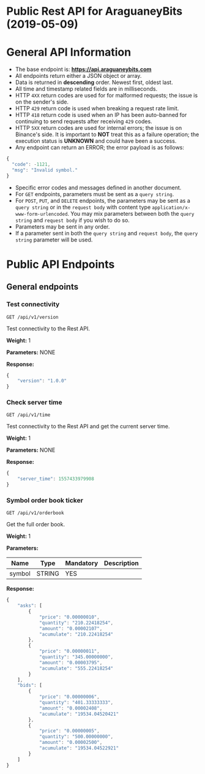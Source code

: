 # Public Rest API for AraguaneyBits (2019-05-09)
# General API Information
* The base endpoint is: **https://api.araguaneybits.com**
* All endpoints return either a JSON object or array.
* Data is returned in **descending** order. Newest first, oldest last.
* All time and timestamp related fields are in milliseconds.
* HTTP `4XX` return codes are used for for malformed requests;
  the issue is on the sender's side.
* HTTP `429` return code is used when breaking a request rate limit.
* HTTP `418` return code is used when an IP has been auto-banned for continuing to send requests after receiving `429` codes.
* HTTP `5XX` return codes are used for internal errors; the issue is on
  Binance's side.
  It is important to **NOT** treat this as a failure operation; the execution status is
  **UNKNOWN** and could have been a success.
* Any endpoint can return an ERROR; the error payload is as follows:
```javascript
{
  "code": -1121,
  "msg": "Invalid symbol."
}
```
* Specific error codes and messages defined in another document.
* For `GET` endpoints, parameters must be sent as a `query string`.
* For `POST`, `PUT`, and `DELETE` endpoints, the parameters may be sent as a
  `query string` or in the `request body` with content type
  `application/x-www-form-urlencoded`. You may mix parameters between both the
  `query string` and `request body` if you wish to do so.
* Parameters may be sent in any order.
* If a parameter sent in both the `query string` and `request body`, the
  `query string` parameter will be used.
    
# Public API Endpoints

## General endpoints
### Test connectivity
```
GET /api/v1/version
```
Test connectivity to the Rest API.

**Weight:**
1

**Parameters:**
NONE

**Response:**
```javascript
{
    "version": "1.0.0"
}
```

### Check server time
```
GET /api/v1/time
```
Test connectivity to the Rest API and get the current server time.

**Weight:**
1

**Parameters:**
NONE

**Response:**
```javascript
{
    "server_time": 1557433979908
}
```

### Symbol order book ticker
```
GET /api/v1/orderbook
```
Get the full order book.

**Weight:**
1

**Parameters:**

Name | Type | Mandatory | Description
------------ | ------------ | ------------ | ------------
symbol | STRING | YES |


**Response:**
```javascript
{
    "asks": [
        {
            "price": "0.00000010",
            "quantity": "210.22418254",
            "amount": "0.00002107",
            "acumulate": "210.22418254"
        },
        {
            "price": "0.00000011",
            "quantity": "345.00000000",
            "amount": "0.00003795",
            "acumulate": "555.22418254"
        }
    ],
    "bids": [
        {
            "price": "0.00000006",
            "quantity": "401.33333333",
            "amount": "0.00002408",
            "acumulate": "19534.04520421"
        },
        {
            "price": "0.00000005",
            "quantity": "500.00000000",
            "amount": "0.00002500",
            "acumulate": "19534.04522921"
        }
    ]
}
```

